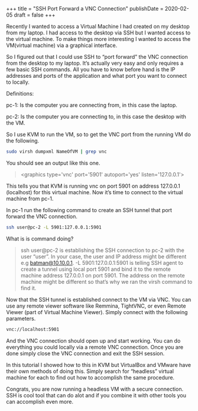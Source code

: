 +++
title = "SSH Port Forward a VNC Connection"
publishDate = 2020-02-05
draft = false
+++

Recently I wanted to access a Virtual Machine I had created on my desktop from my laptop. I had access to the desktop via SSH but I wanted access to the virtual machine. To make things more interesting I wanted to access the VM(virtual machine) via a graphical interface.

So I figured out that I could use SSH to “port forward” the VNC connection from the desktop to my laptop. It’s actually very easy and only requires a few basic SSH commands. All you have to know before hand is the IP addresses and ports of the application and what port you want to connect to locally.

Definitions:

pc-1: Is the computer you are connecting from, in this case the laptop.

pc-2: Is the computer you are connecting to, in this case the desktop with the VM.

So I use KVM to run the VM, so to get the VNC port from the running VM do the following.

```sh
sudo virsh dumpxml NameOfVM | grep vnc
```

You should see an output like this one.

> &lt;graphics type='vnc' port='5901' autoport='yes' listen='127.0.0.1'&gt;

This tells you that KVM is running vnc on port 5901 on address 127.0.0.1 (localhost) for this virtual machine. Now it’s time to connect to the virtual machine from pc-1.

In pc-1 run the following command to create an SSH tunnel that port forward the VNC connection.

```sh
ssh user@pc-2 -L 5901:127.0.0.1:5901
```

What is is command doing?

> ssh user@pc-2 is establishing the SSH connection to pc-2 with the user “user”. In your case, the user and IP address might be different e.g batman@10.10.0.1.
> -L 5901:127.0.0.1:5901 is telling SSH agent to create a tunnel using local port 5901 and bind it to the remote machine address 127.0.0.1 on port 5901. The address on the remote machine might be different so that’s why we ran the virsh command to find it.

Now that the SSH tunnel is established connect to the VM via VNC. You can use any remote viewer software like Remmina, TightVNC, or even Remote Viewer (part of Virtual Machine Viewer). Simply connect with the following parameters.

```sh
vnc://localhost:5901
```

And the VNC connection should open up and start working. You can do everything you could locally via a remote VNC connection. Once you are done simply close the VNC connection and exit the SSH session.

In this tutorial I showed how to this in KVM but VirtualBox and VMware have their own methods of doing this. Simply search for “headless” virtual machine for each to find out how to accomplish the same procedure.

Congrats, you are now running a headless VM with a secure connection. SSH is cool tool that can do alot and if you combine it with other tools you can accomplish even more.
